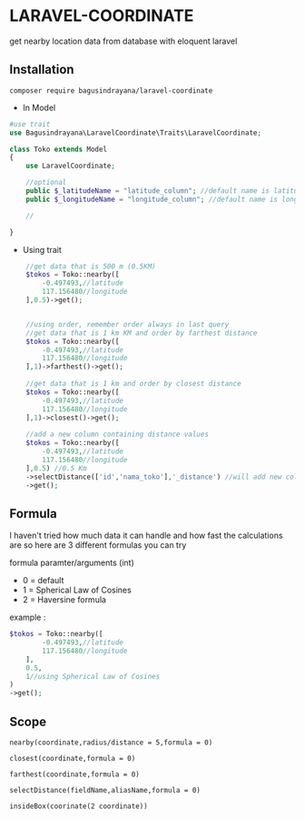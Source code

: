 # LARAVEL-COORDINATE

get nearby location data from database with eloquent laravel


## Installation

```
composer require bagusindrayana/laravel-coordinate

```


- In Model

```php
#use trait
use Bagusindrayana\LaravelCoordinate\Traits\LaravelCoordinate;

class Toko extends Model
{
    use LaravelCoordinate;

    //optional
    public $_latitudeName = "latitude_column"; //default name is latitude
    public $_longitudeName = "longitude_column"; //default name is longitude

    //

}

```

- Using trait
```php
    //get data that is 500 m (0.5KM)
    $tokos = Toko::nearby([
        -0.497493,//latitude
        117.156480//longitude
    ],0.5)->get();


    //using order, remember order always in last query
    //get data that is 1 km KM and order by farthest distance
    $tokos = Toko::nearby([
        -0.497493,//latitude
        117.156480//longitude
    ],1)->farthest()->get();
    
    //get data that is 1 km and order by closest distance
    $tokos = Toko::nearby([
        -0.497493,//latitude
        117.156480//longitude
    ],1)->closest()->get();
    
    //add a new column containing distance values
    $tokos = Toko::nearby([
        -0.497493,//latitude
        117.156480//longitude
    ],0.5) //0.5 Km
    ->selectDistance(['id','nama_toko'],'_distance') //will add new column with name "_distance" containing distance values every record
    ->get();

```


## Formula

I haven't tried how much data it can handle and how fast the calculations are so here are 3 different formulas you can try


formula paramter/arguments (int)

- 0 = default
- 1 = Spherical Law of Cosines
- 2 = Haversine formula

example :

```php
$tokos = Toko::nearby([
        -0.497493,//latitude
        117.156480//longitude
    ],
    0.5,
    1//using Spherical Law of Cosines
)
->get();
```


## Scope

```
nearby(coordinate,radius/distance = 5,formula = 0)
```

```
closest(coordinate,formula = 0)
```

```
farthest(coordinate,formula = 0)
```

```
selectDistance(fieldName,aliasName,formula = 0)
```

```
insideBox(coorinate(2 coordinate))
